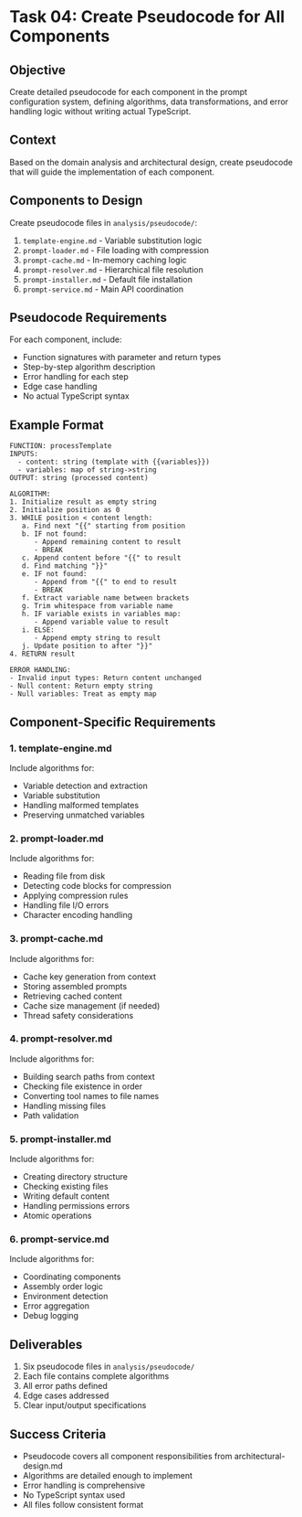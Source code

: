 # Task 04: Create Pseudocode for All Components

## Objective

Create detailed pseudocode for each component in the prompt configuration system, defining algorithms, data transformations, and error handling logic without writing actual TypeScript.

## Context

Based on the domain analysis and architectural design, create pseudocode that will guide the implementation of each component.

## Components to Design

Create pseudocode files in `analysis/pseudocode/`:

1. `template-engine.md` - Variable substitution logic
2. `prompt-loader.md` - File loading with compression
3. `prompt-cache.md` - In-memory caching logic
4. `prompt-resolver.md` - Hierarchical file resolution
5. `prompt-installer.md` - Default file installation
6. `prompt-service.md` - Main API coordination

## Pseudocode Requirements

For each component, include:
- Function signatures with parameter and return types
- Step-by-step algorithm description
- Error handling for each step
- Edge case handling
- No actual TypeScript syntax

## Example Format

```
FUNCTION: processTemplate
INPUTS: 
  - content: string (template with {{variables}})
  - variables: map of string->string
OUTPUT: string (processed content)

ALGORITHM:
1. Initialize result as empty string
2. Initialize position as 0
3. WHILE position < content length:
   a. Find next "{{" starting from position
   b. IF not found:
      - Append remaining content to result
      - BREAK
   c. Append content before "{{" to result
   d. Find matching "}}"
   e. IF not found:
      - Append from "{{" to end to result
      - BREAK
   f. Extract variable name between brackets
   g. Trim whitespace from variable name
   h. IF variable exists in variables map:
      - Append variable value to result
   i. ELSE:
      - Append empty string to result
   j. Update position to after "}}"
4. RETURN result

ERROR HANDLING:
- Invalid input types: Return content unchanged
- Null content: Return empty string
- Null variables: Treat as empty map
```

## Component-Specific Requirements

### 1. template-engine.md

Include algorithms for:
- Variable detection and extraction
- Variable substitution
- Handling malformed templates
- Preserving unmatched variables

### 2. prompt-loader.md

Include algorithms for:
- Reading file from disk
- Detecting code blocks for compression
- Applying compression rules
- Handling file I/O errors
- Character encoding handling

### 3. prompt-cache.md

Include algorithms for:
- Cache key generation from context
- Storing assembled prompts
- Retrieving cached content
- Cache size management (if needed)
- Thread safety considerations

### 4. prompt-resolver.md

Include algorithms for:
- Building search paths from context
- Checking file existence in order
- Converting tool names to file names
- Handling missing files
- Path validation

### 5. prompt-installer.md

Include algorithms for:
- Creating directory structure
- Checking existing files
- Writing default content
- Handling permissions errors
- Atomic operations

### 6. prompt-service.md

Include algorithms for:
- Coordinating components
- Assembly order logic
- Environment detection
- Error aggregation
- Debug logging

## Deliverables

1. Six pseudocode files in `analysis/pseudocode/`
2. Each file contains complete algorithms
3. All error paths defined
4. Edge cases addressed
5. Clear input/output specifications

## Success Criteria

- Pseudocode covers all component responsibilities from architectural-design.md
- Algorithms are detailed enough to implement
- Error handling is comprehensive
- No TypeScript syntax used
- All files follow consistent format